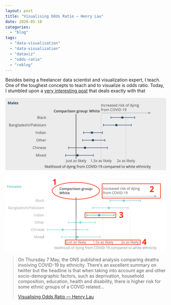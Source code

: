 ```yaml
---
layout: post
title: "Visualising Odds Ratio — Henry Lau"
date: 2020-05-18
categories: 
  - "blog"
tags: 
  - "data-visualisation"
  - "data-visualization"
  - "dataviz"
  - "odds-ratio"
  - "reblog"
---
```


Besides being a freelancer data scientist and visualization expert, I teach. One of the toughest concepts to teach and to visualize is odds ratio. Today, I stumbled upon a [very interesting post](https://www.henrylau.co.uk/2020/05/10/visualising-odds-ratios/) that deals exactly with that

![](/assets/images/2020/05/image.png?w=1024)

![](/assets/images/2020/05/annotation.png?quality=80&ssl=1&strip=info&w=1600)

> On Thursday 7 May, the ONS published analysis comparing deaths involving COVID-19 by ethnicity. There’s an excellent summary on twitter but the headline is that when taking into account age and other socio-demographic factors, such as deprivation, household composition, education, health and disability, there is higher risk for some ethnic groups of a COVID related…
> 
> [Visualising Odds Ratio — Henry Lau](http://www.henrylau.co.uk/2020/05/10/visualising-odds-ratios/)
